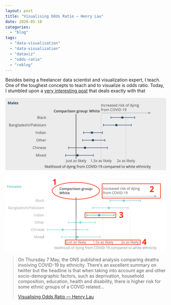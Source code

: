 ```yaml
---
layout: post
title: "Visualising Odds Ratio — Henry Lau"
date: 2020-05-18
categories: 
  - "blog"
tags: 
  - "data-visualisation"
  - "data-visualization"
  - "dataviz"
  - "odds-ratio"
  - "reblog"
---
```


Besides being a freelancer data scientist and visualization expert, I teach. One of the toughest concepts to teach and to visualize is odds ratio. Today, I stumbled upon a [very interesting post](https://www.henrylau.co.uk/2020/05/10/visualising-odds-ratios/) that deals exactly with that

![](/assets/images/2020/05/image.png?w=1024)

![](/assets/images/2020/05/annotation.png?quality=80&ssl=1&strip=info&w=1600)

> On Thursday 7 May, the ONS published analysis comparing deaths involving COVID-19 by ethnicity. There’s an excellent summary on twitter but the headline is that when taking into account age and other socio-demographic factors, such as deprivation, household composition, education, health and disability, there is higher risk for some ethnic groups of a COVID related…
> 
> [Visualising Odds Ratio — Henry Lau](http://www.henrylau.co.uk/2020/05/10/visualising-odds-ratios/)
